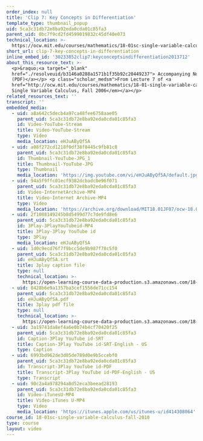 ```yaml
---
order_index: null
title: 'Clip 7: Key Concepts in Differentiation'
template_type: thumbnail_popup
uid: 5ca3c31db72e8ba92eda0cda01c85fa3
parent_uid: 0bc7f9cd2fd4599019832c45df40e073
technical_location: >-
  https://ocw.mit.edu/courses/mathematics/18-01sc-single-variable-calculus-fall-2010/1.-differentiation/exam-1/session-21-review-for-exam-1-computing-derivatives-using-differentiation-rules/clip-7-key-concepts-in-differentiation
short_url: clip-7-key-concepts-in-differentiation
inline_embed_id: '30233852clip7:keyconceptsindifferentiation2013712'
about_this_resource_text: >-
  <p>&raquo;<a target="_blank"
  href="./resolveuid/b3146a0288a1571b1f35b92c20449237"> Accompanying Notes
  (PDF)</a></p> <p class="scholar_medsm">From Lecture 7 of <a
  href="http://ocw.mit.edu/courses/mathematics/18-01-single-variable-calculus-fall-2006/video-lectures/"><em>18.01
  Single Variable Calculus, Fall 2006</em></a></p>
related_resources_text: ''
transcript: ''
embedded_media:
  - uid: a8a642c5decb4a97ca48fee6758aae05
    parent_uid: 5ca3c31db72e8ba92eda0cda01c85fa3
    id: Video-YouTube-Stream
    title: Video-YouTube-Stream
    type: Video
    media_location: eHJuAByQf5A
  - uid: a08f272cd1218f0df38f8445c9fb81c8
    parent_uid: 5ca3c31db72e8ba92eda0cda01c85fa3
    id: Thumbnail-YouTube-JPG_1
    title: Thumbnail-YouTube-JPG
    type: Thumbnail
    media_location: 'https://img.youtube.com/vi/eHJuAByQf5A/default.jpg'
  - uid: 94a5f9ffc01ecf9382dcbadc0e96f071
    parent_uid: 5ca3c31db72e8ba92eda0cda01c85fa3
    id: Video-InternetArchive-MP4
    title: Video-Internet Archive-MP4
    type: Video
    media_location: 'https://archive.org/download/MIT18.01JF07/ocw-18.01-f07-lec07_300k.mp4'
  - uid: 2f1088149245b8d5499d77c7de9fd8e6
    parent_uid: 5ca3c31db72e8ba92eda0cda01c85fa3
    id: 3Play-3PlayYouTubeid-MP4
    title: 3Play-3Play YouTube id
    type: 3Play
    media_location: eHJuAByQf5A
  - uid: 1d0c9ecd76f7f9bcc5de9b987f78c5f0
    parent_uid: 5ca3c31db72e8ba92eda0cda01c85fa3
    id: eHJuAByQf5A.srt
    title: 3play caption file
    type: null
    technical_location: >-
      https://open-learning-course-data-production.s3.amazonaws.com/18-01sc-single-variable-calculus-fall-2010/5182590f647e6da925953c0c89e85050_eHJuAByQf5A.srt
  - uid: 8428b6e9a1357ba3cef1556de71cc154
    parent_uid: 5ca3c31db72e8ba92eda0cda01c85fa3
    id: eHJuAByQf5A.pdf
    title: 3play pdf file
    type: null
    technical_location: >-
      https://open-learning-course-data-production.s3.amazonaws.com/18-01sc-single-variable-calculus-fall-2010/79c28c42a4fdf500181baa9250e476da_eHJuAByQf5A.pdf
  - uid: 3a19741da8ef4a6e0b74b4cf70420f25
    parent_uid: 5ca3c31db72e8ba92eda0cda01c85fa3
    id: Caption-3Play YouTube id-SRT
    title: Caption-3Play YouTube id-SRT-English - US
    type: Caption
  - uid: 6993bd962de3d05de789d0e9b5ccebf0
    parent_uid: 5ca3c31db72e8ba92eda0cda01c85fa3
    id: Transcript-3Play YouTube id-PDF
    title: Transcript-3Play YouTube id-PDF-English - US
    type: Transcript
  - uid: 90c2a4a978294a8d52eca3beead28193
    parent_uid: 5ca3c31db72e8ba92eda0cda01c85fa3
    id: Video-iTunesU-MP4
    title: Video-iTunes U-MP4
    type: Video
    media_location: 'https://itunes.apple.com/us/itunes-u/id414308064'
course_id: 18-01sc-single-variable-calculus-fall-2010
type: course
layout: video
---
```

